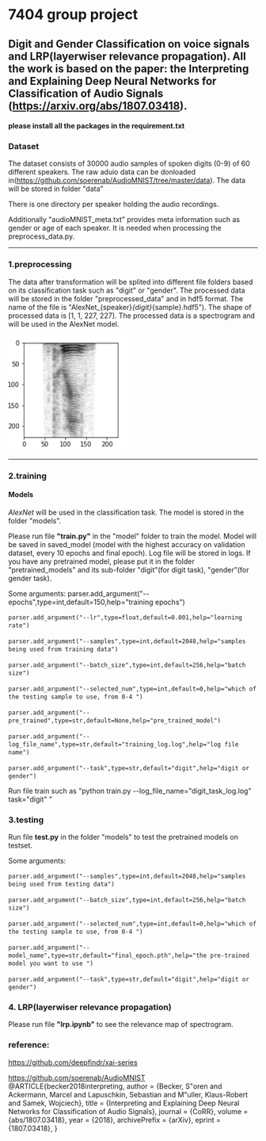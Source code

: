 # 7404 group project

## Digit and Gender Classification on voice signals and LRP(layerwiser relevance propagation). All the work is based on the paper: the Interpreting and Explaining Deep Neural Networks for Classification of Audio Signals (https://arxiv.org/abs/1807.03418).

#### please install all the packages in the requirement.txt

### Dataset
The dataset consists of 30000 audio samples of spoken digits (0-9) of 60 different speakers. The raw aduio data can be donloaded in(https://github.com/soerenab/AudioMNIST/tree/master/data). The data will be stored in folder "data"

There is one directory per speaker holding the audio recordings. 

Additionally "audioMNIST_meta.txt" provides meta information such as gender or age of each speaker. It is needed when processing the preprocess_data.py. 

---

### 1.preprocessing 

The data after transformation will be splited into different file folders based on its classification task such as "digit" or "gender". The processed data will be stored in the folder "preprocessed_data" and in hdf5 format. The name of the file is "AlexNet_{speaker}_{digit}_{sample}.hdf5"). The shape of processed data is [1, 1, 227, 227]. The processed data is a spectrogram and will be used in the AlexNet model.

![spectrogram](/pics/spectrogram.png)

---
### 2.training
#### Models
*AlexNet* will be used in the classification task. The model is stored in the folder "models". 

Please run file **"train.py"** in the "model" folder to train the model. Model will be saved in saved_model (model with the highest accuracy on validation dataset, every 10 epochs and final epoch). Log file will be stored in logs. If you have any pretrained model, please put it in the folder "pretrained_models" and its sub-folder "digit"(for digit task), "gender"(for gender task).

Some arguments:
    parser.add_argument("--epochs",type=int,default=150,help="training epochs")
    
    parser.add_argument("--lr",type=float,default=0.001,help="learning rate")
    
    parser.add_argument("--samples",type=int,default=2048,help="samples being used from training data")
    
    parser.add_argument("--batch_size",type=int,default=256,help="batch size")
    
    parser.add_argument("--selected_num",type=int,default=0,help="which of the testing sample to use, from 0-4 ")
    
    parser.add_argument("--pre_trained",type=str,default=None,help="pre_trained_model")
    
    parser.add_argument("--log_file_name",type=str,default="training_log.log",help="log file name")
    
    parser.add_argument("--task",type=str,default="digit",help="digit or gender")
    
Run file train such as "python train.py --log_file_name="digit_task_log.log" task="digit" "


### 3.testing
Run file **test.py** in the folder "models" to test the pretrained models on testset.

Some arguments:

    parser.add_argument("--samples",type=int,default=2048,help="samples being used from testing data")
    
    parser.add_argument("--batch_size",type=int,default=256,help="batch size")
    
    parser.add_argument("--selected_num",type=int,default=0,help="which of the testing sample to use, from 0-4 ")  
    
    parser.add_argument("--model_name",type=str,default="final_epoch.pth",help="the pre-trained model you want to use ")       
    
    parser.add_argument("--task",type=str,default="digit",help="digit or gender")  
    


### 4. LRP(layerwiser relevance propagation)

Please run file **"lrp.ipynb"** to see the relevance map of spectrogram.


### reference:

https://github.com/deepfindr/xai-series

https://github.com/soerenab/AudioMNIST
@ARTICLE{becker2018interpreting,
  author    = {Becker, S\"oren and Ackermann, Marcel and Lapuschkin, Sebastian and M\"uller, Klaus-Robert and Samek, Wojciech},
  title     = {Interpreting and Explaining Deep Neural Networks for Classification of Audio Signals},
  journal   = {CoRR},
  volume    = {abs/1807.03418},
  year      = {2018},
  archivePrefix = {arXiv},
  eprint    = {1807.03418},
}





